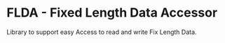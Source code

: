 FLDA - Fixed Length Data Accessor
=================================

Library to support easy Access to read and write Fix Length Data.

